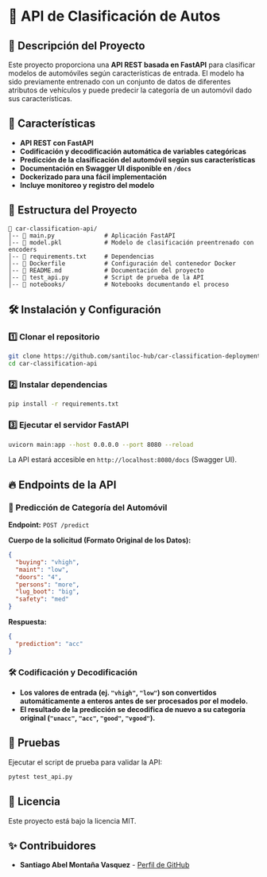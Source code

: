 # 🚗 API de Clasificación de Autos

## 📌 Descripción del Proyecto
Este proyecto proporciona una **API REST basada en FastAPI** para clasificar modelos de automóviles según características de entrada. El modelo ha sido previamente entrenado con un conjunto de datos de diferentes atributos de vehículos y puede predecir la categoría de un automóvil dado sus características.

## 🚀 Características
- **API REST con FastAPI**
- **Codificación y decodificación automática de variables categóricas**
- **Predicción de la clasificación del automóvil según sus características**
- **Documentación en Swagger UI disponible en `/docs`**
- **Dockerizado para una fácil implementación**
- **Incluye monitoreo y registro del modelo**

## 📂 Estructura del Proyecto
```
📁 car-classification-api/
│-- 📄 main.py              # Aplicación FastAPI
│-- 📄 model.pkl            # Modelo de clasificación preentrenado con encoders
│-- 📄 requirements.txt     # Dependencias
│-- 📄 Dockerfile           # Configuración del contenedor Docker
│-- 📄 README.md            # Documentación del proyecto
│-- 📄 test_api.py          # Script de prueba de la API
│-- 📁 notebooks/           # Notebooks documentando el proceso
```

## 🛠️ Instalación y Configuración
### 1️⃣ Clonar el repositorio
```bash
git clone https://github.com/santiloc-hub/car-classification-deployment.git
cd car-classification-api
```

### 2️⃣ Instalar dependencias
```bash
pip install -r requirements.txt
```

### 3️⃣ Ejecutar el servidor FastAPI
```bash
uvicorn main:app --host 0.0.0.0 --port 8080 --reload
```
La API estará accesible en `http://localhost:8080/docs` (Swagger UI).

## 🔥 Endpoints de la API
### 🚀 Predicción de Categoría del Automóvil
**Endpoint:** `POST /predict`

**Cuerpo de la solicitud (Formato Original de los Datos):**
```json
{
  "buying": "vhigh",
  "maint": "low",
  "doors": "4",
  "persons": "more",
  "lug_boot": "big",
  "safety": "med"
}
```

**Respuesta:**
```json
{
  "prediction": "acc"
}
```

### 🛠️ Codificación y Decodificación
- **Los valores de entrada (ej. `"vhigh"`, `"low"`) son convertidos automáticamente a enteros antes de ser procesados por el modelo.**
- **El resultado de la predicción se decodifica de nuevo a su categoría original (`"unacc"`, `"acc"`, `"good"`, `"vgood"`).**

## 🧪 Pruebas
Ejecutar el script de prueba para validar la API:
```bash
pytest test_api.py
```

## 📜 Licencia
Este proyecto está bajo la licencia MIT.

## ✨ Contribuidores
- **Santiago Abel Montaña Vasquez** - [Perfil de GitHub](https://github.com/santiloc-hub)

